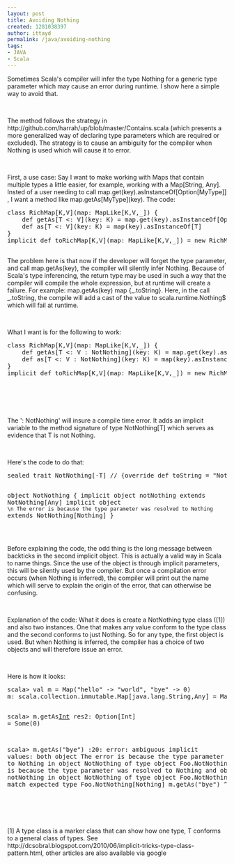 ```yaml
---
layout: post
title: Avoiding Nothing
created: 1281038397
author: ittayd
permalink: /java/avoiding-nothing
tags:
- JAVA
- Scala
---
```

<p>Sometimes Scala's compiler will infer the type Nothing for a generic type parameter which may cause an error during runtime. I show here a simple way to avoid that.</p>
<p>&nbsp;</p>
<p>The method follows the strategy in http://github.com/harrah/up/blob/master/Contains.scala (which presents a more generalized way of declaring type parameters which are required or excluded). The strategy is to cause an ambiguity for the compiler when Nothing is used which will cause it to error.</p>
<p>&nbsp;</p>
<p>First, a use case:&nbsp;Say I want to make working with Maps that contain multiple types a little easier, for example, working with a Map[String, Any]. Insted of a user needing to call map.get(key).asInstanceOf[Option[MyType]] , I&nbsp;want a method like map.getAs[MyType](key). The code:</p>
<pre class="brush: scala;" title="code">
class RichMap[K,V](map: MapLike[K,V,_]) {
    def getAs[T &lt;: V](key: K) = map.get(key).asInstanceOf[Option[T]]
    def as[T &lt;: V](key: K) = map(key).asInstanceOf[T]
}
implicit def toRichMap[K,V](map: MapLike[K,V,_]) = new RichMap[K, V](map)&nbsp;

</pre>
<p>The problem here is that now if the developer will forget the type parameter, and call map.getAs(key), the compiler will silently infer Nothing. Because of Scala's type inferencing, the return type may be used in such a way that the compiler will compile the whole expression, but at runtime will create a failure. For example:&nbsp;map.getAs(key) map {_.toString}. Here, in the call _.toString, the compile will add a cast of the value to scala.runtime.Nothing$ which will fail at runtime.</p>
<p>&nbsp;</p>
<p>What I&nbsp;want is for the following to work:</p>
<pre title="code" class="brush: scala;">
class RichMap[K,V](map: MapLike[K,V,_]) {
    def getAs[T &lt;: V : NotNothing](key: K) = map.get(key).asInstanceOf[Option[T]]
    def as[T &lt;: V : NotNothing](key: K) = map(key).asInstanceOf[T]
}
implicit def toRichMap[K,V](map: MapLike[K,V,_]) = new RichMap[K, V](map) 

</pre>
<p>&nbsp;</p>
<p>&nbsp;</p>
<p>The ': NotNothing' will insure a compile time error. It adds an implicit variable to the method signature of type NotNothing[T] which serves as evidence that T is not Nothing.</p>
<p>&nbsp;</p>
<p>Here's the code to do that:</p>
<pre class="brush: scala;" title="code">
sealed trait NotNothing[-T] // {override def toString = &quot;Not Nothing&quot;}

object NotNothing {
    implicit object notNothing extends NotNothing[Any]
    implicit object `\n The error is because the type parameter was resolved to Nothing` extends NotNothing[Nothing]
}</pre>
<p>&nbsp;</p>
<p>Before explaining the code, the odd thing is the long message between backticks in the second implicit object. This is actually a valid way in Scala to name things. Since the use of the object is through implicit parameters, this will be silently used by the compiler. But once a compilation error occurs (when Nothing is inferred), the compiler will print out the name which will serve to explain the origin of the error, that can otherwise be confusing.</p>
<p>&nbsp;</p>
<p>Explanation of the code: What it does is create a NotNothing type class ([1]) and also two instances. One that makes any value conform to the type class and the second conforms to just Nothing. So for any type, the first object is used. But when Nothing is inferred, the compiler has a choice of two objects and will therefore issue an error.</p>
<p>&nbsp;</p>
<p>Here is how it looks:</p>
<pre>
scala&gt; val m = Map(&quot;hello&quot; -&gt; &quot;world&quot;, &quot;bye&quot; -&gt; 0)
m: scala.collection.immutable.Map[java.lang.String,Any] = Map((hello,world), (bye,0))

scala&gt; m.getAs[Int](&quot;bye&quot;)
res2: Option[Int] = Some(0)

scala&gt; m.getAs(&quot;bye&quot;)
<console>:20: error: ambiguous implicit values:  both object  The error is because the type parameter was resolved to Nothing in object NotNothing of type object Foo.NotNothing. The error is because the type parameter was resolved to Nothing  and object notNothing in object NotNothing of type object Foo.NotNothing.notNothing  match expected type Foo.NotNothing[Nothing]        m.getAs(&quot;bye&quot;)               ^ </console></pre>
<p>&nbsp;</p>
<p>&nbsp;</p>
<p>[1] A type class is a marker class that can show how one type, T conforms to a general class of types. See http://dcsobral.blogspot.com/2010/06/implicit-tricks-type-class-pattern.html, other articles are also available via google</p>
